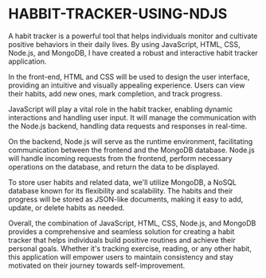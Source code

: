 # HABBIT-TRACKER-USING-NDJS


A habit tracker is a powerful tool that helps individuals monitor and cultivate positive behaviors in their daily lives. By using JavaScript, HTML, CSS, Node.js, and MongoDB, I have created a robust and interactive habit tracker application.

In the front-end, HTML and CSS will be used to design the user interface, providing an intuitive and visually appealing experience. Users can view their habits, add new ones, mark completion, and track progress.

JavaScript will play a vital role in the habit tracker, enabling dynamic interactions and handling user input. It will manage the communication with the Node.js backend, handling data requests and responses in real-time.

On the backend, Node.js will serve as the runtime environment, facilitating communication between the frontend and the MongoDB database. Node.js will handle incoming requests from the frontend, perform necessary operations on the database, and return the data to be displayed.

To store user habits and related data, we'll utilize MongoDB, a NoSQL database known for its flexibility and scalability. The habits and their progress will be stored as JSON-like documents, making it easy to add, update, or delete habits as needed.

Overall, the combination of JavaScript, HTML, CSS, Node.js, and MongoDB provides a comprehensive and seamless solution for creating a habit tracker that helps individuals build positive routines and achieve their personal goals. Whether it's tracking exercise, reading, or any other habit,
this application will empower users to maintain consistency and stay motivated on their journey towards self-improvement.
